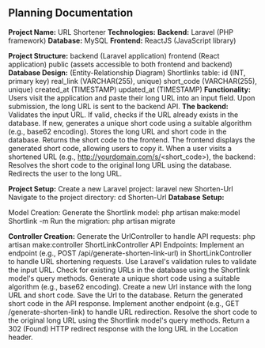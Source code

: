 ## Planning Documentation

**Project Name:** URL Shortener
**Technologies:**
**Backend:** Laravel (PHP framework)
**Database:** MySQL
**Frontend:** ReactJS (JavaScript library)

**Project Structure:**
backend (Laravel application)
frontend (React application)
public (assets accessible to both frontend and backend)
**Database Design:** (Entity-Relationship Diagram)
Shortlinks table:
id (INT, primary key)
real_link (VARCHAR(255), unique)
short_code (VARCHAR(255), unique)
created_at (TIMESTAMP)
updated_at (TIMESTAMP)
**Functionality:**
Users visit the application and paste their long URL into an input field.
Upon submission, the long URL is sent to the backend API.
**The backend:**
Validates the input URL.
If valid, checks if the URL already exists in the database.
If new, generates a unique short code using a suitable algorithm (e.g., base62 encoding).
Stores the long URL and short code in the database.
Returns the short code to the frontend.
The frontend displays the generated short code, allowing users to copy it.
When a user visits a shortened URL (e.g., http://yourdomain.com/s/<short_code>), the backend:
Resolves the short code to the original long URL using the database.
Redirects the user to the long URL.

**Project Setup:**
Create a new Laravel project: laravel new Shorten-Url
Navigate to the project directory: cd Shorten-Url
**Database Setup:**

Model Creation:
Generate the Shortlink model: php artisan make:model Shortlink -m
Run the migration: php artisan migrate

**Controller Creation:**
Generate the UrlController to handle API requests: php artisan make:controller ShortLinkController
API Endpoints:
Implement an endpoint (e.g., POST /api/generate-shorten-link-url) in ShortLinkController to handle URL shortening requests.
Use Laravel's validation rules to validate the input URL.
Check for existing URLs in the database using the Shortlink model's query methods.
Generate a unique short code using a suitable algorithm (e.g., base62 encoding).
Create a new Url instance with the long URL and short code.
Save the Url to the database.
Return the generated short code in the API response.
Implement another endpoint (e.g., GET /generate-shorten-link) to handle URL redirection.
Resolve the short code to the original long URL using the Shortlink model's query methods.
Return a 302 (Found) HTTP redirect response with the long URL in the Location header.


